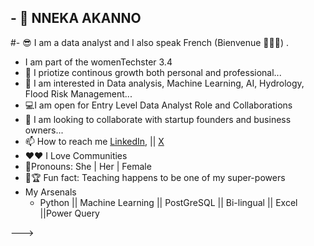 ## - 👋 NNEKA AKANNO

#- 😎 I am a data analyst and I also speak French (Bienvenue 👋👋👋) .
-  I am part of the womenTechster 3.4
- 🌱 I priotize continous growth both personal and professional...
- 👀 I am interested in Data analysis, Machine Learning, AI, Hydrology, Flood Risk Management...
- 💻I am open for Entry Level Data Analyst Role and Collaborations
- 💞️ I am looking to collaborate with startup founders and business owners...
- 📫 How to reach me [LinkedIn](https://www.linkedin.com/in/nneka-akanno?utm_source=share&utm_campaign=share_via&utm_content=profile&utm_medium=android_app), || [X](https://twitter.com/MarieSabestine) 
- ❤❤ I Love Communities
- 👗Pronouns: She | Her | Female
- 🥇🏆 Fun fact: Teaching happens to be one of my super-powers
- My Arsenals
  - Python || Machine Learning || PostGreSQL || Bi-lingual || Excel ||Power Query
    

--->
